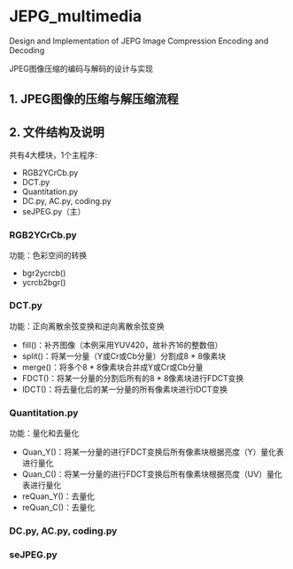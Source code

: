 # JEPG_multimedia
Design and Implementation of JEPG Image Compression Encoding and Decoding

JPEG图像压缩的编码与解码的设计与实现

## 1. JPEG图像的压缩与解压缩流程

## 2. 文件结构及说明
共有4大模块，1个主程序:
- RGB2YCrCb.py
- DCT.py
- Quantitation.py
- DC.py, AC.py, coding.py
- seJPEG.py（主）

### RGB2YCrCb.py
功能：色彩空间的转换
- bgr2ycrcb()
- ycrcb2bgr()
### DCT.py
功能：正向离散余弦变换和逆向离散余弦变换
- fill()：补齐图像（本例采用YUV420，故补齐16的整数倍）
- split()：将某一分量（Y或Cr或Cb分量）分割成8 * 8像素块
- merge()：将多个8 * 8像素块合并成Y或Cr或Cb分量
- FDCT()：将某一分量的分割后所有的8 * 8像素块进行FDCT变换
- IDCT()：将去量化后的某一分量的所有像素块进行IDCT变换
### Quantitation.py
功能：量化和去量化
- Quan_Y()：将某一分量的进行FDCT变换后所有像素块根据亮度（Y）量化表进行量化
- Quan_C()：将某一分量的进行FDCT变换后所有像素块根据亮度（UV）量化表进行量化
- reQuan_Y()：去量化
- reQuan_C()：去量化
### DC.py, AC.py, coding.py
### seJPEG.py
